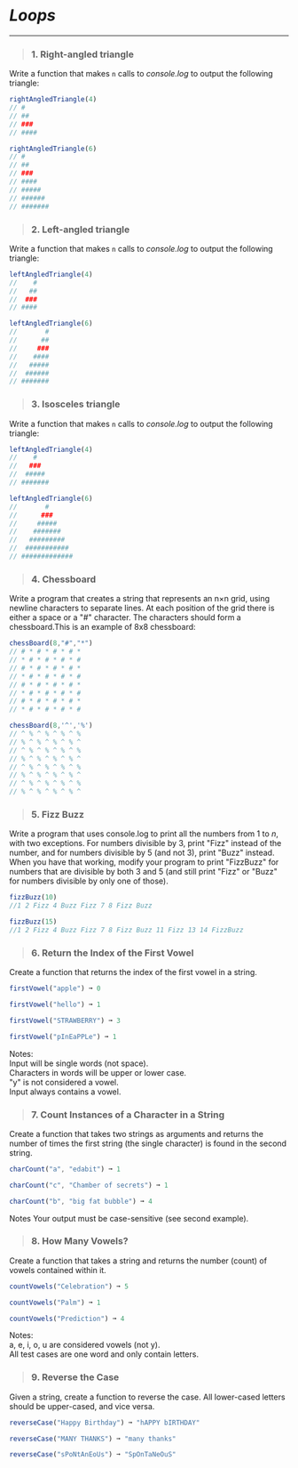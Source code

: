 # ***Loops*** 
_____________________________________________________________
> ### 1. Right-angled triangle
Write a function that makes `n` calls to *console.log* to output the following triangle:  
```js
rightAngledTriangle(4)
// #
// ##
// ###
// ####

rightAngledTriangle(6)
// #
// ##
// ###
// ####
// #####
// ######
// #######

```

> ### 2. Left-angled triangle
Write a function that makes `n` calls to *console.log* to output the following triangle:  
```js
leftAngledTriangle(4)
//    #
//   ##
//  ###
// ####

leftAngledTriangle(6)
//       #
//      ##
//     ###
//    ####
//   #####
//  ######
// #######

```

> ### 3. Isosceles triangle
Write a function that makes `n` calls to *console.log* to output the following triangle:  
```js
leftAngledTriangle(4)
//    #
//   ###
//  #####
// #######

leftAngledTriangle(6)
//       #
//      ###
//     #####
//    #######
//   #########
//  ###########
// #############

```


> ### 4. Chessboard
Write a program that creates a string that represents an n×n grid, using newline characters to separate lines. At each position of the grid there is either a space or a "#" character. The characters should form a chessboard.This is an example of 8x8 chessboard:   
```js
chessBoard(8,"#","*")
// # * # * # * # *
// * # * # * # * #
// # * # * # * # *
// * # * # * # * #
// # * # * # * # *
// * # * # * # * #
// # * # * # * # *
// * # * # * # * #

chessBoard(8,'^','%')
// ^ % ^ % ^ % ^ %
// % ^ % ^ % ^ % ^
// ^ % ^ % ^ % ^ %
// % ^ % ^ % ^ % ^
// ^ % ^ % ^ % ^ %
// % ^ % ^ % ^ % ^
// ^ % ^ % ^ % ^ %
// % ^ % ^ % ^ % ^
```

> ### 5. Fizz Buzz
Write a program that uses console.log to print all the numbers from 1 to *n*, with two exceptions. For numbers divisible by 3, print "Fizz" instead of the number, and for numbers divisible by 5 (and not 3), print "Buzz" instead. When you have that working, modify your program to print "FizzBuzz" for numbers that are divisible by both 3 and 5 (and still print "Fizz" or "Buzz" for numbers divisible by only one of those).
```js
fizzBuzz(10)
//1 2 Fizz 4 Buzz Fizz 7 8 Fizz Buzz

fizzBuzz(15)
//1 2 Fizz 4 Buzz Fizz 7 8 Fizz Buzz 11 Fizz 13 14 FizzBuzz

```

> ### 6. Return the Index of the First Vowel
Create a function that returns the index of the first vowel in a string.

```js
firstVowel("apple") ➞ 0

firstVowel("hello") ➞ 1

firstVowel("STRAWBERRY") ➞ 3

firstVowel("pInEaPPLe") ➞ 1
```

Notes:  
Input will be single words (not space).  
Characters in words will be upper or lower case.  
"y" is not considered a vowel.  
Input always contains a vowel.  

> ### 7. Count Instances of a Character in a String
Create a function that takes two strings as arguments and returns the number of times the first string (the single character) is found in the second string.

```js
charCount("a", "edabit") ➞ 1

charCount("c", "Chamber of secrets") ➞ 1

charCount("b", "big fat bubble") ➞ 4
```
Notes
Your output must be case-sensitive (see second example).


> ### 8. How Many Vowels?
Create a function that takes a string and returns the number (count) of vowels contained within it.

```js
countVowels("Celebration") ➞ 5

countVowels("Palm") ➞ 1

countVowels("Prediction") ➞ 4
```

Notes:   
a, e, i, o, u are considered vowels (not y).   
All test cases are one word and only contain letters.  

> ### 9. Reverse the Case
Given a string, create a function to reverse the case. All lower-cased letters should be upper-cased, and vice versa.

```js
reverseCase("Happy Birthday") ➞ "hAPPY bIRTHDAY"

reverseCase("MANY THANKS") ➞ "many thanks"

reverseCase("sPoNtAnEoUs") ➞ "SpOnTaNeOuS"
```